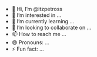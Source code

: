 - 👋 Hi, I’m @itzpetross
- 👀 I’m interested in ...
- 🌱 I’m currently learning ...
- 💞️ I’m looking to collaborate on ...
- 📫 How to reach me ...
- 😄 Pronouns: ...
- ⚡ Fun fact: ...

<!---
itzpetross/itzpetross is a ✨ special ✨ repository because its `README.md` (this file) appears on your GitHub profile.
You can click the Preview link to take a look at your changes.
--->
